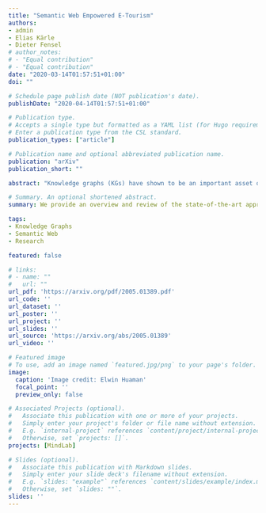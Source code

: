 ```yaml
---
title: "Semantic Web Empowered E-Tourism"
authors:
- admin
- Elias Kärle
- Dieter Fensel
# author_notes:
# - "Equal contribution"
# - "Equal contribution"
date: "2020-03-14T01:57:51+01:00"
doi: ""

# Schedule page publish date (NOT publication's date).
publishDate: "2020-04-14T01:57:51+01:00"

# Publication type.
# Accepts a single type but formatted as a YAML list (for Hugo requirements).
# Enter a publication type from the CSL standard.
publication_types: ["article"]

# Publication name and optional abbreviated publication name.
publication: "arXiv"
publication_short: ""

abstract: "Knowledge graphs (KGs) have shown to be an important asset of large companies like Google and Microsoft. KGs play an important role in providing structured and semantically rich information, making them available to people and machines, and supplying accurate, correct and reliable knowledge. To do so a critical task is knowledge validation, which measures whether statements from KGs are semantically correct and correspond to the so-called real world. In this paper, we provide an overview and review of the state-of-the-art approaches, methods and tools on knowledge validation for KGs, as well as an evaluation of them. As a result, we demonstrate a lack of reproducibility of tools results, give insights, and state our future research direction."

# Summary. An optional shortened abstract.
summary: We provide an overview and review of the state-of-the-art approaches, methods and tools on knowledge validation for KGs.

tags:
- Knowledge Graphs
- Semantic Web
- Research

featured: false

# links:
# - name: ""
#   url: ""
url_pdf: 'https://arxiv.org/pdf/2005.01389.pdf'
url_code: ''
url_dataset: ''
url_poster: ''
url_project: ''
url_slides: ''
url_source: 'https://arxiv.org/abs/2005.01389'
url_video: ''

# Featured image
# To use, add an image named `featured.jpg/png` to your page's folder. 
image:
  caption: 'Image credit: Elwin Huaman'
  focal_point: ''
  preview_only: false

# Associated Projects (optional).
#   Associate this publication with one or more of your projects.
#   Simply enter your project's folder or file name without extension.
#   E.g. `internal-project` references `content/project/internal-project/index.md`.
#   Otherwise, set `projects: []`.
projects: [MindLab]

# Slides (optional).
#   Associate this publication with Markdown slides.
#   Simply enter your slide deck's filename without extension.
#   E.g. `slides: "example"` references `content/slides/example/index.md`.
#   Otherwise, set `slides: ""`.
slides: ''
---
```

